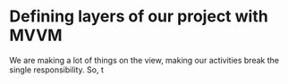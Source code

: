 # Defining layers of our project with MVVM

We are making a lot of things on the view, making our activities break the single responsibility. So, t
<!--stackedit_data:
eyJoaXN0b3J5IjpbLTY0Nzg5NzM1MCwyODA3ODg4MzldfQ==
-->